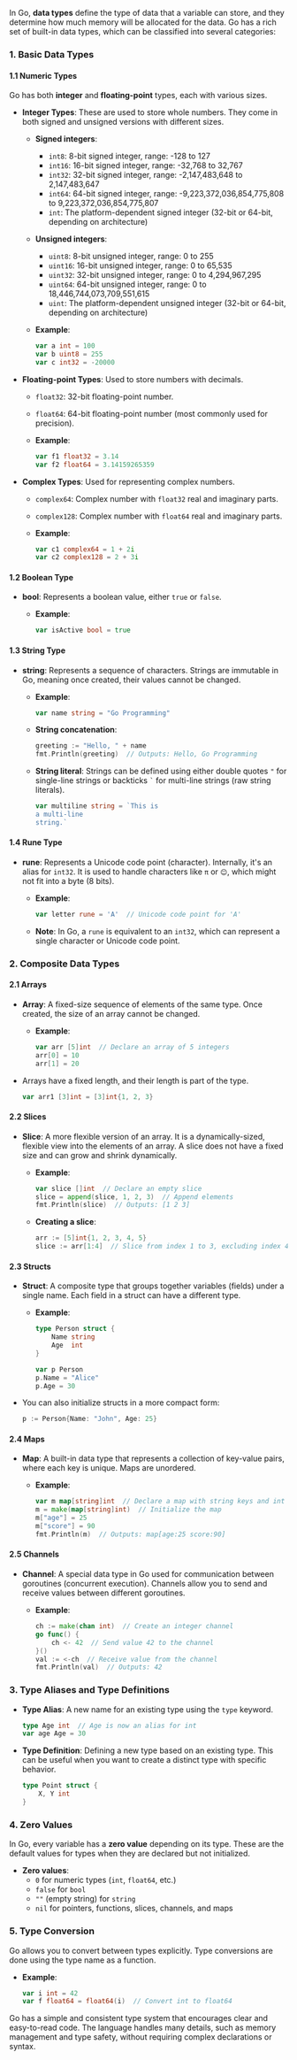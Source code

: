 In Go, **data types** define the type of data that a variable can store, and they determine how much memory will be allocated for the data. Go has a rich set of built-in data types, which can be classified into several categories:

### 1. **Basic Data Types**

#### **1.1 Numeric Types**
Go has both **integer** and **floating-point** types, each with various sizes.

- **Integer Types**: These are used to store whole numbers. They come in both signed and unsigned versions with different sizes.

  - **Signed integers**:
    - `int8`: 8-bit signed integer, range: -128 to 127
    - `int16`: 16-bit signed integer, range: -32,768 to 32,767
    - `int32`: 32-bit signed integer, range: -2,147,483,648 to 2,147,483,647
    - `int64`: 64-bit signed integer, range: -9,223,372,036,854,775,808 to 9,223,372,036,854,775,807
    - `int`: The platform-dependent signed integer (32-bit or 64-bit, depending on architecture)
  
  - **Unsigned integers**:
    - `uint8`: 8-bit unsigned integer, range: 0 to 255
    - `uint16`: 16-bit unsigned integer, range: 0 to 65,535
    - `uint32`: 32-bit unsigned integer, range: 0 to 4,294,967,295
    - `uint64`: 64-bit unsigned integer, range: 0 to 18,446,744,073,709,551,615
    - `uint`: The platform-dependent unsigned integer (32-bit or 64-bit, depending on architecture)

  - **Example**:
    ```go
    var a int = 100
    var b uint8 = 255
    var c int32 = -20000
    ```

- **Floating-point Types**: Used to store numbers with decimals.

  - `float32`: 32-bit floating-point number.
  - `float64`: 64-bit floating-point number (most commonly used for precision).

  - **Example**:
    ```go
    var f1 float32 = 3.14
    var f2 float64 = 3.14159265359
    ```

- **Complex Types**: Used for representing complex numbers.
  - `complex64`: Complex number with `float32` real and imaginary parts.
  - `complex128`: Complex number with `float64` real and imaginary parts.

  - **Example**:
    ```go
    var c1 complex64 = 1 + 2i
    var c2 complex128 = 2 + 3i
    ```

#### **1.2 Boolean Type**

- **bool**: Represents a boolean value, either `true` or `false`.

  - **Example**:
    ```go
    var isActive bool = true
    ```

#### **1.3 String Type**

- **string**: Represents a sequence of characters. Strings are immutable in Go, meaning once created, their values cannot be changed.

  - **Example**:
    ```go
    var name string = "Go Programming"
    ```

  - **String concatenation**:
    ```go
    greeting := "Hello, " + name
    fmt.Println(greeting)  // Outputs: Hello, Go Programming
    ```

  - **String literal**: Strings can be defined using either double quotes `"` for single-line strings or backticks `` ` `` for multi-line strings (raw string literals).

    ```go
    var multiline string = `This is
    a multi-line
    string.`
    ```

#### **1.4 Rune Type**

- **rune**: Represents a Unicode code point (character). Internally, it's an alias for `int32`. It is used to handle characters like `π` or `😊`, which might not fit into a byte (8 bits).

  - **Example**:
    ```go
    var letter rune = 'A'  // Unicode code point for 'A'
    ```

  - **Note**: In Go, a `rune` is equivalent to an `int32`, which can represent a single character or Unicode code point.

### 2. **Composite Data Types**

#### **2.1 Arrays**

- **Array**: A fixed-size sequence of elements of the same type. Once created, the size of an array cannot be changed.

  - **Example**:
    ```go
    var arr [5]int  // Declare an array of 5 integers
    arr[0] = 10
    arr[1] = 20
    ```

- Arrays have a fixed length, and their length is part of the type.
  ```go
  var arr1 [3]int = [3]int{1, 2, 3}
  ```

#### **2.2 Slices**

- **Slice**: A more flexible version of an array. It is a dynamically-sized, flexible view into the elements of an array. A slice does not have a fixed size and can grow and shrink dynamically.

  - **Example**:
    ```go
    var slice []int  // Declare an empty slice
    slice = append(slice, 1, 2, 3)  // Append elements
    fmt.Println(slice)  // Outputs: [1 2 3]
    ```

  - **Creating a slice**:
    ```go
    arr := [5]int{1, 2, 3, 4, 5}
    slice := arr[1:4]  // Slice from index 1 to 3, excluding index 4
    ```

#### **2.3 Structs**

- **Struct**: A composite type that groups together variables (fields) under a single name. Each field in a struct can have a different type.

  - **Example**:
    ```go
    type Person struct {
        Name string
        Age  int
    }

    var p Person
    p.Name = "Alice"
    p.Age = 30
    ```

- You can also initialize structs in a more compact form:
  ```go
  p := Person{Name: "John", Age: 25}
  ```

#### **2.4 Maps**

- **Map**: A built-in data type that represents a collection of key-value pairs, where each key is unique. Maps are unordered.

  - **Example**:
    ```go
    var m map[string]int  // Declare a map with string keys and int values
    m = make(map[string]int)  // Initialize the map
    m["age"] = 25
    m["score"] = 90
    fmt.Println(m)  // Outputs: map[age:25 score:90]
    ```

#### **2.5 Channels**

- **Channel**: A special data type in Go used for communication between goroutines (concurrent execution). Channels allow you to send and receive values between different goroutines.

  - **Example**:
    ```go
    ch := make(chan int)  // Create an integer channel
    go func() {
        ch <- 42  // Send value 42 to the channel
    }()
    val := <-ch  // Receive value from the channel
    fmt.Println(val)  // Outputs: 42
    ```

### 3. **Type Aliases and Type Definitions**

- **Type Alias**: A new name for an existing type using the `type` keyword.
  
  ```go
  type Age int  // Age is now an alias for int
  var age Age = 30
  ```

- **Type Definition**: Defining a new type based on an existing type. This can be useful when you want to create a distinct type with specific behavior.

  ```go
  type Point struct {
      X, Y int
  }
  ```

### 4. **Zero Values**

In Go, every variable has a **zero value** depending on its type. These are the default values for types when they are declared but not initialized.

- **Zero values**:
  - `0` for numeric types (`int`, `float64`, etc.)
  - `false` for `bool`
  - `""` (empty string) for `string`
  - `nil` for pointers, functions, slices, channels, and maps

### 5. **Type Conversion**

Go allows you to convert between types explicitly. Type conversions are done using the type name as a function.

- **Example**:
  ```go
  var i int = 42
  var f float64 = float64(i)  // Convert int to float64
  ```

Go has a simple and consistent type system that encourages clear and easy-to-read code. The language handles many details, such as memory management and type safety, without requiring complex declarations or syntax.

